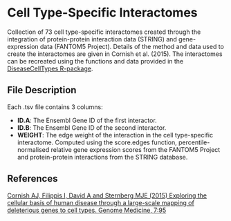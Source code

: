 Cell Type-Specific Interactomes
==========

Collection of 73 cell type-specific interactomes created through the integration of protein-protein interaction data (STRING) and gene-expression data (FANTOM5 Project). Details of the method and data used to create the interactomes are given in Cornish et al. (2015). The interactomes can be recreated using the functions and data provided in the [DiseaseCellTypes R-package][1].


File Description
----------

Each .tsv file contains 3 columns:
- **ID.A**: The Ensembl Gene ID of the first interactor.
- **ID.B**: The Ensembl Gene ID of the second interactor.
- **WEIGHT**: The edge weight of the interaction in the cell type-specific interactome. Computed using the score.edges function, percentile-normalised relative gene expression scores from the FANTOM5 Project and protein-protein interactions from the STRING database.


References
----------

[Cornish AJ, Filippis I, David A and Sternberg MJE (2015) Exploring the cellular basis of human disease through a large-scale mapping of deleterious genes to cell types. Genome Medicine, 7:95][2]

[1]: http://alexjcornish.github.io/DiseaseCellTypes
[2]: http://genomemedicine.com/content/7/1/95